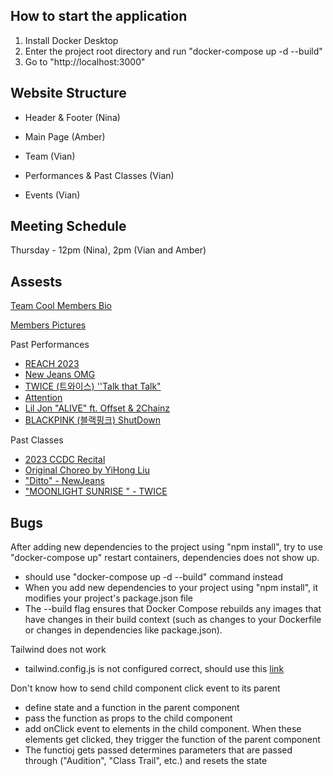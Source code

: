 ## How to start the application

1. Install Docker Desktop
2. Enter the project root directory and run "docker-compose up -d --build"
3. Go to "http://localhost:3000"

## Website Structure

- Header & Footer (Nina)

- Main Page (Amber)

- Team (Vian)

- Performances & Past Classes (Vian)

- Events (Vian)

## Meeting Schedule

Thursday - 12pm (Nina), 2pm (Vian and Amber)

## Assests

[Team Cool Members Bio](https://docs.google.com/spreadsheets/d/1hc4pCpTPSeSfhhpOfx_QUp473Pjtu0hQKs0hZIrGRrE/edit?usp=sharing)

[Members Pictures](https://drive.google.com/drive/folders/1PJsJJzpfdbaGrp6xYVPbLjbJ_-DMwwZJ)

Past Performances

- [REACH 2023](https://www.youtube.com/watch?v=z1yt9heh8zA)
- [New Jeans OMG](https://www.youtube.com/watch?v=P46FPSGg_wY)
- [TWICE (트와이스) ''Talk that Talk"](https://www.youtube.com/watch?v=q_ls6QFjI7k)
- [Attention](https://www.youtube.com/@casuallycooldance9736/videos)
- [Lil Jon "ALIVE" ft. Offset & 2Chainz](https://www.youtube.com/watch?v=D_Ijr8iD6VI)
- [BLACKPINK (블랙핑크) ShutDown](https://www.youtube.com/watch?v=0R1X41eIAyE)

Past Classes

- [2023 CCDC Recital](https://www.instagram.com/reel/Cq19sOmsxNe/?utm_source=ig_web_copy_link&igshid=MzRlODBiNWFlZA==)
- [Original Choreo by YiHong Liu](https://www.instagram.com/p/Cke4chTPD9L/)
- ["Ditto" - NewJeans](https://www.youtube.com/watch?v=veorxMADmxY)
- ["MOONLIGHT SUNRISE " - TWICE](https://www.youtube.com/watch?v=G4sA_d-5YJg)

## Bugs

After adding new dependencies to the project using "npm install", try to use "docker-compose up" restart containers, dependencies does not show up.

- should use "docker-compose up -d --build" command instead
- When you add new dependencies to your project using "npm install", it modifies your project's package.json file
- The --build flag ensures that Docker Compose rebuilds any images that have changes in their build context (such as changes to your Dockerfile or changes in dependencies like package.json).

Tailwind does not work

- tailwind.config.js is not configured correct, should use this [link](https://tailwindcss.com/docs/guides/create-react-app)

Don't know how to send child component click event to its parent

- define state and a function in the parent component
- pass the function as props to the child component
- add onClick event to elements in the child component. When these elements get clicked, they trigger the function of the parent component
- The functioj gets passed determines parameters that are passed through ("Audition", "Class Trail", etc.) and resets the state

